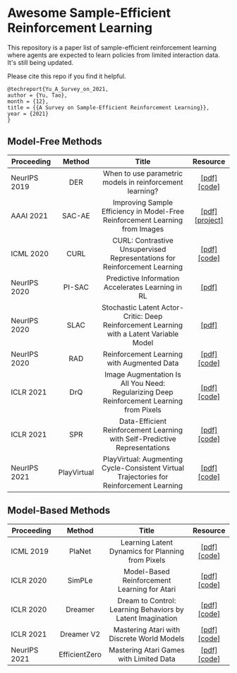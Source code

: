 # Awesome Sample-Efficient Reinforcement Learning #
This repository is a paper list of sample-efficient reinforcement learning where agents are expected to learn policies from limited interaction data. It's still being updated. 

Please cite this repo if you find it helpful.
```
@techreport{Yu_A_Survey_on_2021,
author = {Yu, Tao},
month = {12},
title = {{A Survey on Sample-Efficient Reinforcement Learning}},
year = {2021}
}
```

## Model-Free Methods
Proceeding|Method|Title|Resource
--|:--:|:--:|:--:
NeurIPS 2019| DER| When to use parametric models in reinforcement learning? |  [[pdf]](https://arxiv.org/pdf/1906.05243.pdf) [[code]](https://github.com/google-research/pisac)
AAAI 2021| SAC-AE| Improving Sample Efficiency in Model-Free Reinforcement Learning from Images |  [[pdf]](https://arxiv.org/pdf/1910.01741.pdf) [[project]](https://sites.google.com/view/sac-ae/home)
ICML 2020|CURL|CURL: Contrastive Unsupervised Representations for Reinforcement Learning | [[pdf]](https://arxiv.org/pdf/2004.04136.pdf) [[code]](https://github.com/MishaLaskin/curl)
NeurIPS 2020| PI-SAC | Predictive Information Accelerates Learning in RL | [[pdf]](https://arxiv.org/pdf/2007.12401.pdf)
NeurIPS 2020| SLAC | Stochastic Latent Actor-Critic: Deep Reinforcement Learning with a Latent Variable Model |  [[pdf]](https://arxiv.org/pdf/1907.00953.pdf)
NeurIPS 2020| RAD |Reinforcement Learning with Augmented Data |  [[pdf]](https://arxiv.org/pdf/2004.14990.pdf) [[code]](https://github.com/MishaLaskin/rad)
ICLR 2021|DrQ|Image Augmentation Is All You Need: Regularizing Deep Reinforcement Learning from Pixels | [[pdf]](https://arxiv.org/pdf/2004.13649.pdf) [[code]](https://github.com/denisyarats/drq)
ICLR 2021|SPR|Data-Efficient Reinforcement Learning with Self-Predictive Representations |  [[pdf]](https://arxiv.org/pdf/2007.05929.pdf) [[code]](https://github.com/mila-iqia/spr)
NeurIPS 2021|PlayVirtual|PlayVirtual: Augmenting Cycle-Consistent Virtual Trajectories for Reinforcement Learning |  [[pdf]](https://arxiv.org/pdf/2106.04152.pdf) [[code]](https://github.com/microsoft/PlayVirtual)

## Model-Based Methods
Proceeding|Method|Title|Resource
--|:--:|:--:|:--:
ICML 2019|PlaNet |Learning Latent Dynamics for Planning from Pixels |  [[pdf]](https://arxiv.org/pdf/1811.04551.pdf) [[code]](https://github.com/google-research/planet)
ICLR 2020|SimPLe|Model-Based Reinforcement Learning for Atari |  [[pdf]](https://arxiv.org/pdf/1903.00374.pdf) [[code]](https://github.com/tensorflow/tensor2tensor)
ICLR 2020| Dreamer | Dream to Control: Learning Behaviors by Latent Imagination |  [[pdf]](https://arxiv.org/pdf/1912.01603.pdf) [[code]](https://github.com/danijar/dreamer)
ICLR 2021| Dreamer V2 | Mastering Atari with Discrete World Models |  [[pdf]](https://arxiv.org/pdf/2010.02193.pdf) [[code]](https://github.com/danijar/dreamerv2)
NeurIPS 2021|EfficientZero | Mastering Atari Games with Limited Data|  [[pdf]](https://arxiv.org/pdf/2111.00210.pdf) [[code]](https://github.com/YeWR/EfficientZero)
